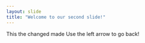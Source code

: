 ```yaml
---
layout: slide
title: "Welcome to our second slide!"
---
```

This the changed made
Use the left arrow to go back!
